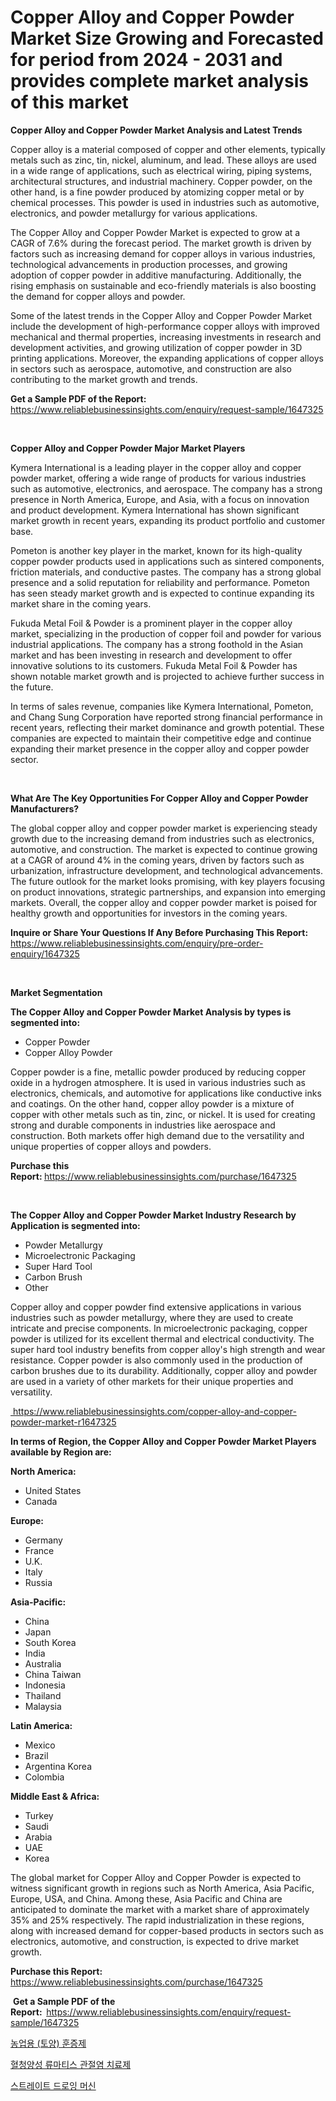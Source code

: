 <p><h1>Copper Alloy and Copper Powder Market Size Growing and Forecasted for period from 2024 - 2031 and provides complete market analysis of this market</h1></p><p><strong>Copper Alloy and Copper Powder Market Analysis and Latest Trends</strong></p>
<p><p>Copper alloy is a material composed of copper and other elements, typically metals such as zinc, tin, nickel, aluminum, and lead. These alloys are used in a wide range of applications, such as electrical wiring, piping systems, architectural structures, and industrial machinery. Copper powder, on the other hand, is a fine powder produced by atomizing copper metal or by chemical processes. This powder is used in industries such as automotive, electronics, and powder metallurgy for various applications.</p><p>The Copper Alloy and Copper Powder Market is expected to grow at a CAGR of 7.6% during the forecast period. The market growth is driven by factors such as increasing demand for copper alloys in various industries, technological advancements in production processes, and growing adoption of copper powder in additive manufacturing. Additionally, the rising emphasis on sustainable and eco-friendly materials is also boosting the demand for copper alloys and powder.</p><p>Some of the latest trends in the Copper Alloy and Copper Powder Market include the development of high-performance copper alloys with improved mechanical and thermal properties, increasing investments in research and development activities, and growing utilization of copper powder in 3D printing applications. Moreover, the expanding applications of copper alloys in sectors such as aerospace, automotive, and construction are also contributing to the market growth and trends.</p></p>
<p><strong>Get a Sample PDF of the Report:&nbsp;</strong> <a href="https://www.reliablebusinessinsights.com/enquiry/request-sample/1647325">https://www.reliablebusinessinsights.com/enquiry/request-sample/1647325</a></p>
<p>&nbsp;</p>
<p><strong>Copper Alloy and Copper Powder Major Market Players</strong></p>
<p><p>Kymera International is a leading player in the copper alloy and copper powder market, offering a wide range of products for various industries such as automotive, electronics, and aerospace. The company has a strong presence in North America, Europe, and Asia, with a focus on innovation and product development. Kymera International has shown significant market growth in recent years, expanding its product portfolio and customer base.</p><p>Pometon is another key player in the market, known for its high-quality copper powder products used in applications such as sintered components, friction materials, and conductive pastes. The company has a strong global presence and a solid reputation for reliability and performance. Pometon has seen steady market growth and is expected to continue expanding its market share in the coming years.</p><p>Fukuda Metal Foil & Powder is a prominent player in the copper alloy market, specializing in the production of copper foil and powder for various industrial applications. The company has a strong foothold in the Asian market and has been investing in research and development to offer innovative solutions to its customers. Fukuda Metal Foil & Powder has shown notable market growth and is projected to achieve further success in the future.</p><p>In terms of sales revenue, companies like Kymera International, Pometon, and Chang Sung Corporation have reported strong financial performance in recent years, reflecting their market dominance and growth potential. These companies are expected to maintain their competitive edge and continue expanding their market presence in the copper alloy and copper powder sector.</p></p>
<p>&nbsp;</p>
<p><strong>What Are The Key Opportunities For Copper Alloy and Copper Powder Manufacturers?</strong></p>
<p><p>The global copper alloy and copper powder market is experiencing steady growth due to the increasing demand from industries such as electronics, automotive, and construction. The market is expected to continue growing at a CAGR of around 4% in the coming years, driven by factors such as urbanization, infrastructure development, and technological advancements. The future outlook for the market looks promising, with key players focusing on product innovations, strategic partnerships, and expansion into emerging markets. Overall, the copper alloy and copper powder market is poised for healthy growth and opportunities for investors in the coming years.</p></p>
<p><strong>Inquire or Share Your Questions If Any Before Purchasing This Report:</strong> <a href="https://www.reliablebusinessinsights.com/enquiry/pre-order-enquiry/1647325">https://www.reliablebusinessinsights.com/enquiry/pre-order-enquiry/1647325</a></p>
<p>&nbsp;</p>
<p><strong>Market Segmentation</strong></p>
<p><strong>The Copper Alloy and Copper Powder Market Analysis by types is segmented into:</strong></p>
<p><ul><li>Copper Powder</li><li>Copper Alloy Powder</li></ul></p>
<p><p>Copper powder is a fine, metallic powder produced by reducing copper oxide in a hydrogen atmosphere. It is used in various industries such as electronics, chemicals, and automotive for applications like conductive inks and coatings. On the other hand, copper alloy powder is a mixture of copper with other metals such as tin, zinc, or nickel. It is used for creating strong and durable components in industries like aerospace and construction. Both markets offer high demand due to the versatility and unique properties of copper alloys and powders.</p></p>
<p><strong>Purchase this Report:&nbsp;</strong><a href="https://www.reliablebusinessinsights.com/purchase/1647325">https://www.reliablebusinessinsights.com/purchase/1647325</a></p>
<p>&nbsp;</p>
<p><strong>The Copper Alloy and Copper Powder Market Industry Research by Application is segmented into:</strong></p>
<p><ul><li>Powder Metallurgy</li><li>Microelectronic Packaging</li><li>Super Hard Tool</li><li>Carbon Brush</li><li>Other</li></ul></p>
<p><p>Copper alloy and copper powder find extensive applications in various industries such as powder metallurgy, where they are used to create intricate and precise components. In microelectronic packaging, copper powder is utilized for its excellent thermal and electrical conductivity. The super hard tool industry benefits from copper alloy's high strength and wear resistance. Copper powder is also commonly used in the production of carbon brushes due to its durability. Additionally, copper alloy and powder are used in a variety of other markets for their unique properties and versatility.</p></p>
<p><a href="https://www.reliablebusinessinsights.com/copper-alloy-and-copper-powder-market-r1647325">&nbsp;https://www.reliablebusinessinsights.com/copper-alloy-and-copper-powder-market-r1647325</a></p>
<p><strong>In terms of Region, the Copper Alloy and Copper Powder Market Players available by Region are:</strong></p>
<p>
    <p> <strong> North America: </strong>
        <ul>
            <li>United States</li>
            <li>Canada</li>
        </ul>
        </p> 
    <p> <strong> Europe: </strong>
        <ul>
            <li>Germany</li>
            <li>France</li>
            <li>U.K.</li>
            <li>Italy</li>
            <li>Russia</li>
        </ul>
        </p> 
    <p> <strong> Asia-Pacific: </strong>
        <ul>
            <li>China</li>
            <li>Japan</li>
            <li>South Korea</li>
            <li>India</li>
            <li>Australia</li>
            <li>China Taiwan</li>
            <li>Indonesia</li>
            <li>Thailand</li>
            <li>Malaysia</li>
        </ul>
        </p> 
    <p> <strong> Latin America: </strong>
        <ul>
            <li>Mexico</li>
            <li>Brazil</li>
            <li>Argentina Korea</li>
            <li>Colombia</li>
        </ul>
        </p> 
    <p> <strong> Middle East & Africa: </strong>
        <ul>
            <li>Turkey</li>
            <li>Saudi</li>
            <li>Arabia</li>
            <li>UAE</li>
            <li>Korea</li>
        </ul>
    </p>
    </p>
<p><p>The global market for Copper Alloy and Copper Powder is expected to witness significant growth in regions such as North America, Asia Pacific, Europe, USA, and China. Among these, Asia Pacific and China are anticipated to dominate the market with a market share of approximately 35% and 25% respectively. The rapid industrialization in these regions, along with increased demand for copper-based products in sectors such as electronics, automotive, and construction, is expected to drive market growth.</p></p>
<p><strong>Purchase this Report: </strong><a href="https://www.reliablebusinessinsights.com/purchase/1647325">https://www.reliablebusinessinsights.com/purchase/1647325</a></p>
<p>&nbsp;<strong>Get a Sample PDF of the Report:&nbsp;&nbsp;</strong><a href="https://www.reliablebusinessinsights.com/enquiry/request-sample/1647325">https://www.reliablebusinessinsights.com/enquiry/request-sample/1647325</a></p>
<p><strong></strong></p>
<p><p><a href="https://medium.com/@daishafarnaz_29657/2024%EB%85%84%EB%B6%80%ED%84%B0-2031%EB%85%84%EA%B9%8C%EC%A7%80%EC%9D%98-%EB%86%8D%EC%82%B0%EB%AC%BC-%ED%86%A0%EC%96%91-%EC%82%B4%EA%B7%A0-%EC%8B%9C%EC%9E%A5-%EC%A0%90%EC%9C%A0%EC%9C%A8%EA%B3%BC-%EA%B2%BD%EC%9F%81-%ED%99%98%EA%B2%BD%EC%97%90-%EB%8C%80%ED%95%9C-%ED%86%B5%EC%B0%B0%EB%A0%A5-9e083c6b4b81">농업용 (토양) 훈증제</a></p><p><a href="https://medium.com/@belskiraizo_60481/2024%EB%85%84%EB%B6%80%ED%84%B0-2031%EB%85%84%EA%B9%8C%EC%A7%80%EC%9D%98-%EA%B8%8D%EC%A0%95%EC%A0%81%EC%9D%B8-%EB%A5%98%EB%A7%88%ED%8B%B0%EC%8A%A4-%EA%B4%80%EC%A0%88%EC%97%BC-%EC%95%BD%EB%AC%BC-%EC%8B%9C%EC%9E%A5-%EC%8B%A0%ED%9D%A5-%EB%8F%99%ED%96%A5%EA%B3%BC-%EB%AF%B8%EB%9E%98-%EC%A0%84%EB%A7%9D-d17bd8ab15d9">혈청양성 류마티스 관절염 치료제</a></p><p><a href="https://medium.com/@hermanokutneva7878567/%EC%A7%81%EC%A7%84-%EB%93%9C%EB%A1%9C%EC%9E%89-%EB%A8%B8%EC%8B%A0-%EC%8B%9C%EC%9E%A5-%EC%A0%90%EC%9C%A0%EC%9C%A8-%EB%B0%8F-%EC%8B%A0%EA%B7%9C-%ED%8A%B8%EB%A0%8C%EB%93%9C-%EB%B6%84%EC%84%9D-%EC%A2%85%EB%A5%98-%EC%9D%91%EC%9A%A9-%EC%B5%9C%EC%A2%85-%EC%82%AC%EC%9A%A9-%EB%B0%8F-2024%EB%85%84%EB%B6%80%ED%84%B0-2031%EB%85%84%EA%B9%8C%EC%A7%80%EC%9D%98-%EC%98%88%EC%B8%A1%EC%97%90-%EB%94%B0%EB%9D%BC-148bbd02102e">스트레이트 드로잉 머신</a></p></p>